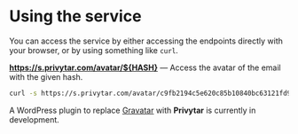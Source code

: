 # Using the service

You can access the service by either accessing the endpoints directly
with your browser, or by using something like `curl`.

**https://s.privytar.com/avatar/${HASH}** — Access the avatar of the email with the given hash.
```bash
curl -s https://s.privytar.com/avatar/c9fb2194c5e620c85b10840bc63121fd984ed86e91bc819d5dad7baf1168e5c1
```

A WordPress plugin to replace [Gravatar](https://en.gravatar.com/) with
**Privytar** is currently in development.
